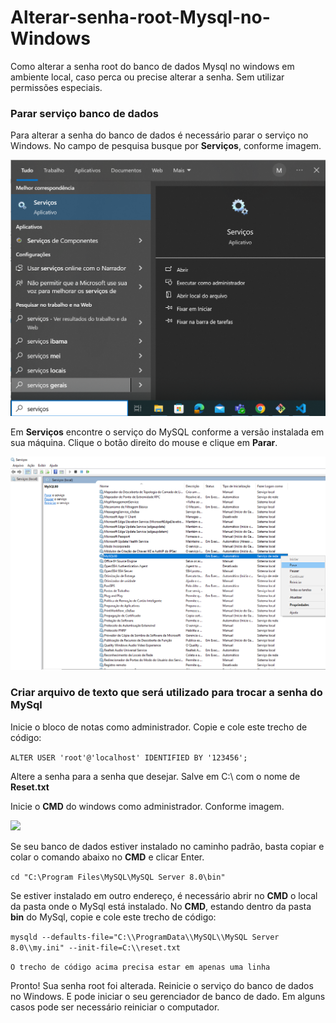 # Alterar-senha-root-Mysql-no-Windows
Como alterar a senha root do banco de dados Mysql no windows em ambiente local, caso perca ou precise alterar a senha. Sem utilizar permissões especiais.
### Parar serviço banco de dados
Para alterar a senha do banco de dados é necessário parar o serviço no Windows.
No campo de pesquisa busque por **Serviços**, conforme imagem.

<img src="img\servicos.png">

Em **Serviços** encontre o serviço do MySQL conforme a versão instalada em sua máquina.
Clique o botão direito do mouse e clique em **Parar**.

<img src="img\parar servico mysql.png">

### Criar arquivo de texto que será utilizado para trocar a senha do MySql

Inicie o bloco de notas como administrador. Copie e cole este trecho de código:

```ALTER USER 'root'@'localhost' IDENTIFIED BY '123456';```

Altere a senha para a senha que desejar. Salve em C:\ com o nome de **Reset.txt**

Inicie o **CMD** do windows como administrador. Conforme imagem.

<img src="img\cmd.png">

Se seu banco de dados estiver instalado no caminho padrão, basta copiar e colar o comando abaixo no **CMD** e clicar Enter.

```cd "C:\Program Files\MySQL\MySQL Server 8.0\bin"```

Se estiver instalado em outro endereço, é necessário abrir no **CMD** o local da pasta onde o MySql está instalado.
No **CMD**, estando dentro da pasta **bin** do MySql, copie e cole este trecho de código:

```mysqld --defaults-file="C:\\ProgramData\\MySQL\\MySQL Server 8.0\\my.ini" --init-file=C:\\reset.txt```

`O trecho de código acima precisa estar em apenas uma linha`

Pronto! Sua senha root foi alterada. Reinicie o serviço do banco de dados no Windows. E pode iniciar o seu gerenciador de banco de dado.
Em alguns casos pode ser necessário reiniciar o computador.




